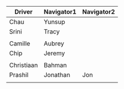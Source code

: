| Driver | Navigator1 | Navigator2| 
|--------|-----------|------------| 
|Chau|Yunsup| |
|Srini|Tracy| |
| | |
|Camille|Aubrey| |
|Chip|Jeremy| |
| | |
|Christiaan|Bahman| |
|Prashil|Jonathan|Jon|
| | |
  
